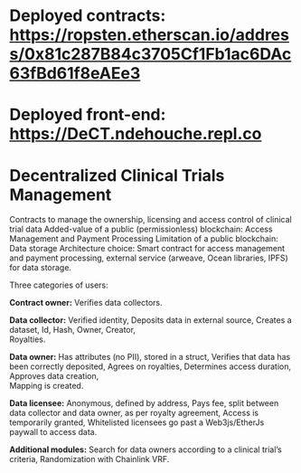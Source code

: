 # Deployed contracts: https://ropsten.etherscan.io/address/0x81c287B84c3705Cf1Fb1ac6DAc63fBd61f8eAEe3
# Deployed front-end: https://DeCT.ndehouche.repl.co

# Decentralized Clinical Trials Management
Contracts to manage the ownership, licensing and access control of clinical trial data
Added-value of a public (permissionless) blockchain: Access Management and Payment Processing
Limitation of a public blockchain: Data storage
Architecture choice: Smart contract for access management and payment processing, external service (arweave, Ocean libraries, IPFS) for data storage.

Three categories of users:

**Contract owner:**
Verifies data collectors.

**Data collector:**
Verified identity, 
Deposits data in external source, 
Creates a dataset, 
Id, 
Hash, 
Owner, 
Creator,  
Royalties.

**Data owner:**
Has attributes (no PII), stored in a struct, 
Verifies that data has been correctly deposited, 
Agrees on royalties, 
Determines access duration, 
Approves data creation,  
Mapping is created. 


**Data licensee:**
Anonymous, defined by address, 
Pays fee, split between data collector and data owner, as per royalty agreement, 
Access is temporarily granted, 
Whitelisted licensees go past a Web3js/EtherJs paywall to access data.

**Additional modules:**
Search for data owners according to a clinical trial’s criteria, 
Randomization with Chainlink VRF.

